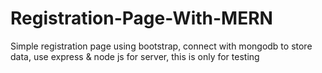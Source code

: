 # Registration-Page-With-MERN
Simple registration page using bootstrap, connect with mongodb to store data, use express & node js for server, this is only for testing
